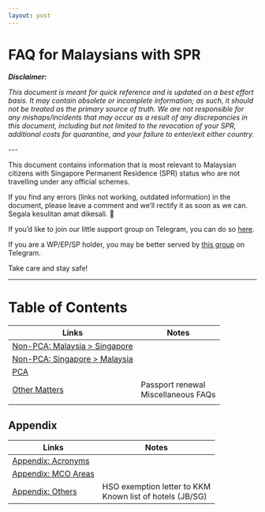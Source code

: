 ```yaml
---
layout: post
---
```


# FAQ for Malaysians with SPR

**_Disclaimer:_**

_This document is meant for quick reference and is updated on a best effort basis. It may contain obsolete or incomplete information; as such, it should not be treated as the primary source of truth. We are not responsible for any mishaps/incidents that may occur as a result of any discrepancies in this document, including but not limited to the revocation of your SPR, additional costs for quarantine, and your failure to enter/exit either country._

_---_

This document contains information that is most relevant to Malaysian citizens with Singapore Permanent Residence (SPR) status who are not travelling under any official schemes.

If you find any errors (links not working, outdated information) in the document, please leave a comment and we’ll rectify it as soon as we can. Segala kesulitan amat dikesali. 🤭

If you’d like to join our little support group on Telegram, you can do so [here](https://t.me/joinchat/Q9FUYRwC_eE4ICr-WSSGAg).

If you are a WP/EP/SP holder, you may be better served by [this group](https://t.me/joinchat/Nu6nTh2FlWFgHB8KucUv8Q) on Telegram.

Take care and stay safe!

____


# Table of Contents

| Links                           | Notes   |
| ------------------------------- | ------- |
| [Non-PCA: Malaysia > Singapore] |         |
| [Non-PCA: Singapore > Malaysia] |         |
| [PCA]                           |         |
| [Other Matters]                 | Passport renewal<br/>Miscellaneous FAQs |
|                                 |         |

## Appendix

| Links                           | Notes   |
| ------------------------------- | ------- |
| [Appendix: Acronyms]            |         |
| [Appendix: MCO Areas]           |         |
| [Appendix: Others]              | HSO exemption letter to KKM<br/>Known list of hotels (JB/SG) |


[Non-PCA: Malaysia > Singapore]: ./non-pca-sg-to-my.md
[Non-PCA: Singapore > Malaysia]: ./non-pca-my-to-sg.md
[PCA]: ./pca.md
[Other Matters]: ./other-matters.md
[Appendix: Acronyms]: ./appendix-acronyms.md
[Appendix: MCO Areas]: ./appendix-mco.md
[Appendix: Others]: ./appendix-others.md

